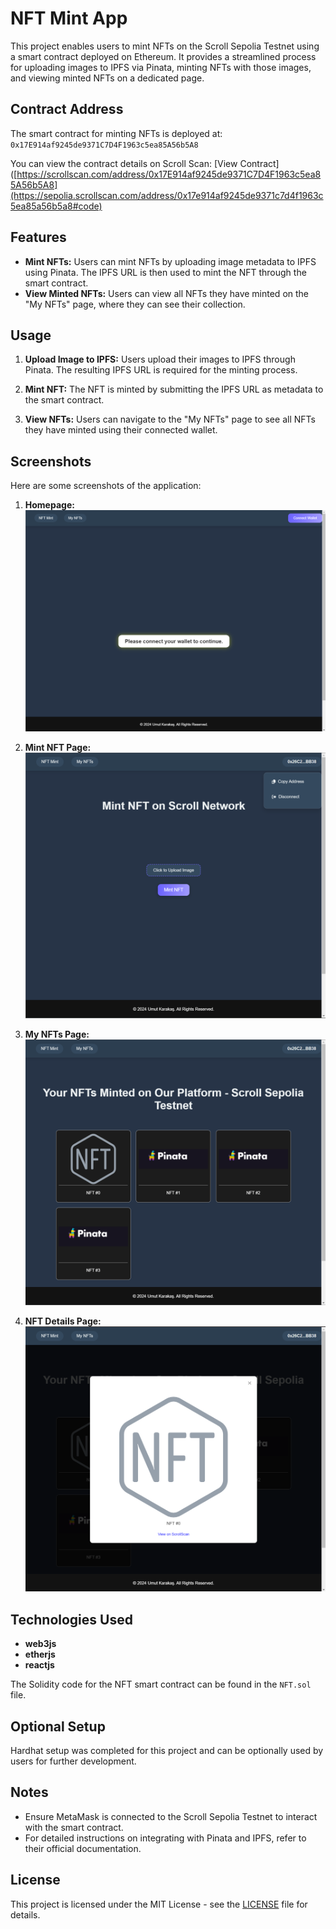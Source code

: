 # NFT Mint App

This project enables users to mint NFTs on the Scroll Sepolia Testnet using a smart contract deployed on Ethereum. It provides a streamlined process for uploading images to IPFS via Pinata, minting NFTs with those images, and viewing minted NFTs on a dedicated page.

## Contract Address

The smart contract for minting NFTs is deployed at: `0x17E914af9245de9371C7D4F1963c5ea85A56b5A8`

You can view the contract details on Scroll Scan: [View Contract]([https://scrollscan.com/address/0x17E914af9245de9371C7D4F1963c5ea85A56b5A8](https://sepolia.scrollscan.com/address/0x17e914af9245de9371c7d4f1963c5ea85a56b5a8#code)

## Features

- **Mint NFTs:** Users can mint NFTs by uploading image metadata to IPFS using Pinata. The IPFS URL is then used to mint the NFT through the smart contract.
- **View Minted NFTs:** Users can view all NFTs they have minted on the "My NFTs" page, where they can see their collection.

## Usage

1. **Upload Image to IPFS:** Users upload their images to IPFS through Pinata. The resulting IPFS URL is required for the minting process.
   
2. **Mint NFT:** The NFT is minted by submitting the IPFS URL as metadata to the smart contract.

3. **View NFTs:** Users can navigate to the "My NFTs" page to see all NFTs they have minted using their connected wallet.

## Screenshots

Here are some screenshots of the application:

1. **Homepage:**
   ![Homepage](screenshots/1.png)

2. **Mint NFT Page:**
   ![Mint NFT Page](screenshots/2.png)

3. **My NFTs Page:**
   ![My NFTs Page](screenshots/3.png)

4. **NFT Details Page:**
   ![NFT Details Page](screenshots/4.png)

## Technologies Used

- **web3js**
- **etherjs**
- **reactjs**

The Solidity code for the NFT smart contract can be found in the `NFT.sol` file.

## Optional Setup

Hardhat setup was completed for this project and can be optionally used by users for further development.

## Notes

- Ensure MetaMask is connected to the Scroll Sepolia Testnet to interact with the smart contract.
- For detailed instructions on integrating with Pinata and IPFS, refer to their official documentation.

## License

This project is licensed under the MIT License - see the [LICENSE](LICENSE) file for details.
